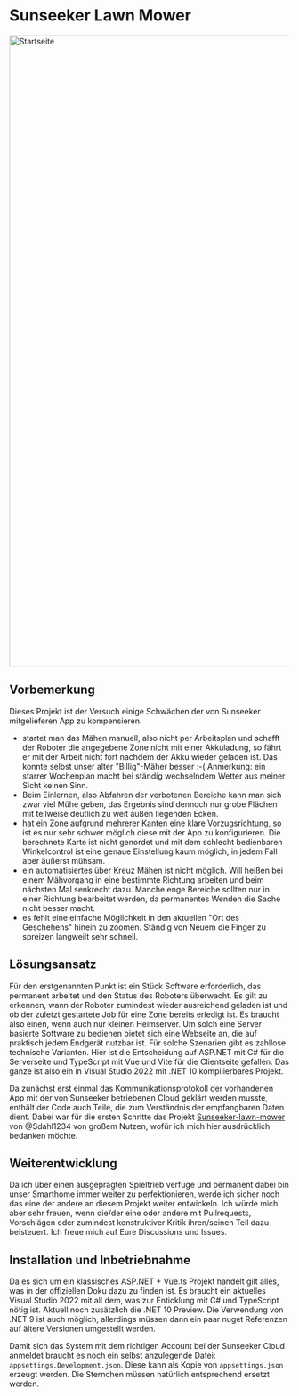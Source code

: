 # Sunseeker Lawn Mower

<img width="696" height="1135" alt="Startseite" src="https://github.com/user-attachments/assets/4e5aebe4-e6ad-4b70-a46c-f967dd290b0a" />

## Vorbemerkung

Dieses Projekt ist der Versuch einige Schwächen der von Sunseeker mitgelieferen App zu kompensieren.
- startet man das Mähen manuell, also nicht per Arbeitsplan und schafft der Roboter die angegebene Zone nicht mit einer Akkuladung, so fährt er mit der Arbeit nicht fort nachdem der Akku wieder geladen ist. Das konnte selbst unser alter "Billig"-Mäher besser :-( Anmerkung: ein starrer Wochenplan macht bei ständig wechselndem Wetter aus meiner Sicht keinen Sinn.
- Beim Einlernen, also Abfahren der verbotenen Bereiche kann man sich zwar viel Mühe geben, das Ergebnis sind dennoch nur grobe Flächen mit teilweise deutlich zu weit außen liegenden Ecken.
- hat ein Zone aufgrund mehrerer Kanten eine klare Vorzugsrichtung, so ist es nur sehr schwer möglich diese mit der App zu konfigurieren. Die berechnete Karte ist nicht genordet und mit dem schlecht bedienbaren Winkelcontrol ist eine genaue Einstellung kaum möglich, in jedem Fall aber äußerst mühsam.
- ein automatisiertes über Kreuz Mähen ist nicht möglich. Will heißen bei einem Mähvorgang in eine bestimmte Richtung arbeiten und beim nächsten Mal senkrecht dazu. Manche enge Bereiche sollten nur in einer Richtung bearbeitet werden, da permanentes Wenden die Sache nicht besser macht.
- es fehlt eine einfache Möglichkeit in den aktuellen "Ort des Geschehens" hinein zu zoomen. Ständig von Neuem die Finger zu spreizen langweilt sehr schnell.

## Lösungsansatz

Für den erstgenannten Punkt ist ein Stück Software erforderlich, das permanent arbeitet und den Status des Roboters überwacht. Es gilt zu erkennen, wann der Roboter zumindest wieder ausreichend geladen ist und ob der zuletzt gestartete Job für eine Zone bereits erledigt ist. Es braucht also einen, wenn auch nur kleinen Heimserver. Um solch eine Server basierte Software zu bedienen bietet sich eine Webseite an, die auf praktisch jedem Endgerät nutzbar ist. Für solche Szenarien gibt es zahllose technische Varianten. Hier ist die Entscheidung auf ASP.NET mit C# für die Serverseite und TypeScript mit Vue und Vite für die Clientseite gefallen. Das ganze ist also ein in Visual Studio 2022 mit .NET 10 kompilierbares Projekt.

Da zunächst erst einmal das Kommunikationsprotokoll der vorhandenen App mit der von Sunseeker betriebenen Cloud geklärt werden musste, enthält der Code auch Teile, die zum Verständnis der empfangbaren Daten dient. Dabei war für die ersten Schritte das Projekt [Sunseeker-lawn-mower](https://github.com/Sdahl1234/Sunseeker-lawn-mower) von @Sdahl1234 von großem Nutzen, wofür ich mich hier ausdrücklich bedanken möchte.     

## Weiterentwicklung

Da ich über einen ausgeprägten Spieltrieb verfüge und permanent dabei bin unser Smarthome immer weiter zu perfektionieren, werde ich sicher noch das eine der andere an diesem Projekt weiter entwickeln. Ich würde mich aber sehr freuen, wenn die/der eine oder andere mit Pullrequests, Vorschlägen oder zumindest konstruktiver Kritik ihren/seinen Teil dazu beisteuert. Ich freue mich auf Eure Discussions und Issues.

## Installation und Inbetriebnahme

Da es sich um ein klassisches ASP.NET + Vue.ts Projekt handelt gilt alles, was in der offiziellen Doku dazu zu finden ist. Es braucht ein aktuelles Visual Studio 2022 mit all dem, was zur Enticklung mit C# und TypeScript nötig ist. Aktuell noch zusätzlich die .NET 10 Preview. Die Verwendung von .NET 9 ist auch möglich, allerdings müssen dann ein paar nuget Referenzen auf ältere Versionen umgestellt werden.

Damit sich das System mit dem richtigen Account bei der Sunseeker Cloud anmeldet braucht es noch ein selbst anzulegende Datei: `appsettings.Development.json`. Diese kann als Kopie von `appsettings.json` erzeugt werden. Die Sternchen müssen natürlich entsprechend ersetzt werden.

